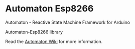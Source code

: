 # Automaton Esp8266

Automaton - Reactive State Machine Framework for Arduino

Automaton-Esp8266 library

Read the [Automaton Wiki](https://github.com/tinkerspy/Automaton/wiki) for more information.
